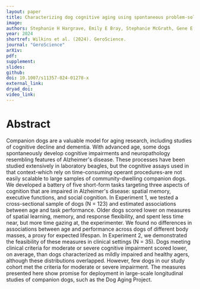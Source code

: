 ```yaml
---
layout: paper
title: Characterizing dog cognitive aging using spontaneous problem-solving measures: development of a battery of tests from the Dog Aging Project.
image: 
authors: Stephanie H Hargrave, Emily E Bray, Stephanie McGrath, Gene E Alexander, Theadora A Block, Naomi Chao, Martin Darvas, Laura E L C Douglas, Janet Galante, Brenda S Kennedy, Breonna Kusick, Julie A Moreno, Daniel E L Promislow, David A Raichlen, Lorelei R Switzer, Lily Tees, Mikayla Underwood Aguilar, Silvan R Urfer, Dog Aging Project Consortium (..., Jing Ma, ...), Evan L MacLean
year: 2024
shortref: Wilkins et al. (2024). GeroScience.
journal: "GeroScience"
arXiv: 
pdf: 
supplement:
slides: 
github: 
doi: 10.1007/s11357-024-01278-x
external_link:
dryad_doi:
video_link:
---
```


# Abstract

Companion dogs are a valuable model for aging research, including studies of cognitive decline and dementia. With advanced age, some dogs spontaneously develop cognitive impairments and neuropathology resembling features of Alzheimer's disease. These processes have been studied extensively in laboratory beagles, but the cognitive assays used in that context-which rely on time-consuming operant procedures-are not easily scalable to large samples of community-dwelling companion dogs. We developed a battery of five short-form tasks targeting three aspects of cognition that are impaired in Alzheimer's disease: spatial memory, executive functions, and social cognition. In Experiment 1, we tested a cross-sectional sample of dogs (N = 123) and estimated associations between age and task performance. Older dogs scored lower on measures of spatial learning, memory, and response flexibility, and spent less time near, but more time gazing at, the experimenter. We found no differences in associations between age and performance across dogs of different body masses, a proxy for expected lifespan. In Experiment 2, we demonstrated the feasibility of these measures in clinical settings (N = 35). Dogs meeting clinical criteria for moderate or severe cognitive impairment scored lower, on average, than dogs characterized as mildly impaired and healthy agers, although these distributions overlapped. However, few dogs in our study cohort met the criteria for moderate or severe impairment. The measures presented here show promise for deployment in large-scale longitudinal studies of companion dogs, such as the Dog Aging Project.
